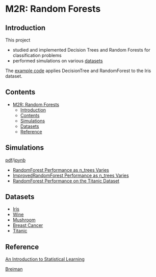 # M2R: Random Forests

## Introduction
This project
  - studied and implemented Decision Trees and Random Forests for     classification problems
  - performed simulations on various [datasets](#datasets)

The [example code](https://github.com/liyiyan128/M2R-random-forests/blob/main/example_code_iris.ipynb) applies DecisionTree and RandomForest to the Iris dataset.

## Contents
- [M2R: Random Forests](#m2r-random-forests)
  - [Introduction](#introduction)
  - [Contents](#contents)
  - [Simulations](#simulations)
  - [Datasets](#datasets)
  - [Reference](#reference)

## Simulations
[pdf](https://github.com/liyiyan128/M2R-random-forests/blob/main/simulations.pdf)/[ipynb](https://github.com/liyiyan128/M2R-random-forests/blob/main/simulations/simulations.ipynb)
- [RandomForest Performance as n_trees Varies](https://github.com/liyiyan128/M2R-random-forests/blob/main/simulations/graphs/RandomForest%20Performance%20as%20n_trees%20Varies.png)
- [ImprovedRandomForest Performance as n_trees Varies](https://github.com/liyiyan128/M2R-random-forests/blob/main/simulations/graphs/ImprovedRandomForest%20Performance%20as%20n_trees%20Varies.png)
- [RandomForest Performance on the Titanic Dataset](https://github.com/liyiyan128/M2R-random-forests/blob/main/simulations/graphs/RandomForest%20Performance%20on%20the%20Titanic%20Dataset.png)

## Datasets
- [Iris](https://archive.ics.uci.edu/dataset/53/iris)
- [Wine](https://archive.ics.uci.edu/dataset/109/wine)
- [Mushroom](https://archive.ics.uci.edu/dataset/73/mushroom)
- [Breast Cancer](https://archive.ics.uci.edu/dataset/14/breast+cancer)
- [Titanic](https://www.kaggle.com/competitions/titanic/data)

## Reference
[An Introduction to Statistical Learning](https://github.com/liyiyan128/M2R-random-forests/blob/main/materials/An%20Introduction%20to%20Statistical%20Learning.pdf)

[Breiman](https://github.com/liyiyan128/M2R-random-forests/blob/main/materials/Breiman.pdf)